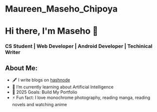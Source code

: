 # Maureen_Maseho_Chipoya
#  Hi there, I'm Maseho 👋
### CS Student | Web Developer | Android Developer | Techinical Writer

[](https://github.com/Maseho#cs-student--web-developer--android-developer--techinical-writer)


## About Me:
-   🖋 I write blogs on  [hashnode](https://masehochipoya.hashnode.dev/)
-   🌱 I’m currently learning about Artificial Intelligence
-   🥅 2025 Goals: Build My Portfolio
-   ⚡ Fun fact: I love monochrome photography, 
    reading manga, reading novels and watching anime
  
